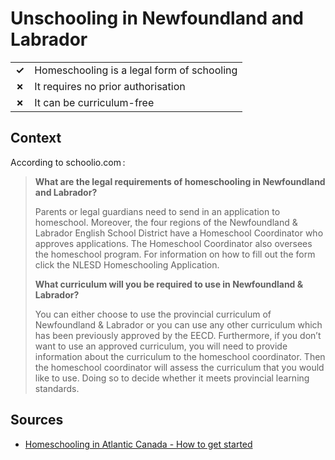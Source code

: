 # Unschooling in Newfoundland and Labrador
| | |
|-|-|
| __✓__ | Homeschooling is a legal form of schooling |
| __✗__ | It requires no prior authorisation |
| __✗__ | It can be curriculum-free |

## Context

According to schoolio.com :

> **What are the legal requirements of homeschooling in Newfoundland and Labrador?**
>
> Parents or legal guardians need to send in an application to homeschool. Moreover, the four regions of the Newfoundland & Labrador English School District have a Homeschool Coordinator who approves applications. The Homeschool Coordinator also oversees the homeschool program. For information on how to fill out the form click the NLESD Homeschooling Application. 
>
> **What curriculum will you be required to use in Newfoundland & Labrador?**
>
> You can either choose to use the provincial curriculum of Newfoundland & Labrador or you can use any other curriculum which has been previously approved by the EECD. Furthermore, if you don’t want to use an approved curriculum, you will need to provide information about the curriculum to the homeschool coordinator. Then the  homeschool coordinator will assess the curriculum that you would like to use. Doing so to decide whether it meets provincial learning standards. 

## Sources

* [Homeschooling in Atlantic Canada - How to get started](https://schoolio.com/homeschooling-in-atlantic-canada-how-to/)
